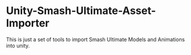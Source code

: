 # Unity-Smash-Ultimate-Asset-Importer
This is just a set of tools to import Smash Ultimate Models and Animations into unity.
